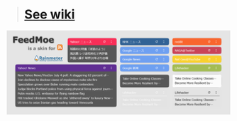 > # [See wiki](https://github.com/nek7u/FeedMoe/wiki)
[![](https://raw.githubusercontent.com/nek7u/FeedMoe/master/m/FeedMoe_preview.png)](https://github.com/nek7u/FeedMoe/wiki)  

